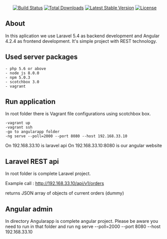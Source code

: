 
<p align="center">
<a href="https://travis-ci.org/laravel/framework"><img src="https://travis-ci.org/laravel/framework.svg" alt="Build Status"></a>
<a href="https://packagist.org/packages/laravel/framework"><img src="https://poser.pugx.org/laravel/framework/d/total.svg" alt="Total Downloads"></a>
<a href="https://packagist.org/packages/laravel/framework"><img src="https://poser.pugx.org/laravel/framework/v/stable.svg" alt="Latest Stable Version"></a>
<a href="https://packagist.org/packages/laravel/framework"><img src="https://poser.pugx.org/laravel/framework/license.svg" alt="License"></a>
</p>

## About

In this aplication we use Laravel 5.4 as backend development and Angular 4.2.4 as frontend development.
It's simple project with REST technology.

## Used server packages
    - php 5.6 or above
    - node js 8.0.0
    - npm 5.0.3
    - scotchbox 3.0
    - vagrant
## Run application
In root folder there is Vagrant file configurations using scotchbox box.

    -vagrant up
    -vagrant ssh
    -go to angularapp folder
    -ng serve --poll=2000 --port 8080 --host 192.168.33.10
    
On 192.168.33.10 is laravel api
On 192.168.33.10:8080 is our angular website
    
## Laravel REST api

In root folder is complete Laravel project.

Example call : 
http://192.168.33.10/api/v1/orders

returns JSON array of objects of current orders (dummy)

## Angular admin

In directory Angularapp is complete angular project. 
Please be aware you need to run in that folder and run ng serve --poll=2000 --port 8080 --host 192.168.33.10